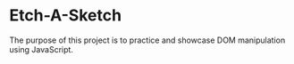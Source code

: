# Etch-A-Sketch

The purpose of this project is to practice and showcase
DOM manipulation using JavaScript.
